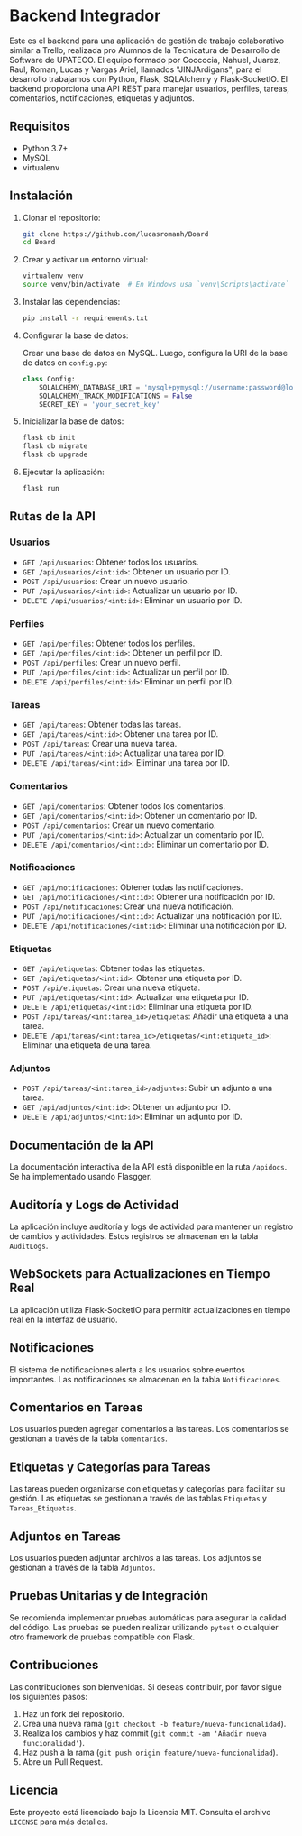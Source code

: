 # Backend Integrador

Este es el backend para una aplicación de gestión de trabajo colaborativo similar a Trello, realizada pro Alumnos de la Tecnicatura de Desarrollo de Software de UPATECO.
El equipo formado por Coccocia, Nahuel, Juarez, Raul, Roman, Lucas y Vargas Ariel, llamados "JINJArdigans", para el desarrollo trabajamos con Python, Flask, SQLAlchemy y Flask-SocketIO. El backend proporciona una API REST para manejar usuarios, perfiles, tareas, comentarios, notificaciones, etiquetas y adjuntos.

## Requisitos

- Python 3.7+
- MySQL
- virtualenv

## Instalación

1. Clonar el repositorio:

    ```bash
    git clone https://github.com/lucasromanh/Board
    cd Board
    ```

2. Crear y activar un entorno virtual:

    ```bash
    virtualenv venv
    source venv/bin/activate  # En Windows usa `venv\Scripts\activate`
    ```

3. Instalar las dependencias:

    ```bash
    pip install -r requirements.txt
    ```

4. Configurar la base de datos:

    Crear una base de datos en MySQL. Luego, configura la URI de la base de datos en `config.py`:

    ```python
    class Config:
        SQLALCHEMY_DATABASE_URI = 'mysql+pymysql://username:password@localhost/GestionColaborativa'
        SQLALCHEMY_TRACK_MODIFICATIONS = False
        SECRET_KEY = 'your_secret_key'
    ```

5. Inicializar la base de datos:

    ```bash
    flask db init
    flask db migrate
    flask db upgrade
    ```

6. Ejecutar la aplicación:

    ```bash
    flask run
    ```

## Rutas de la API

### Usuarios

- `GET /api/usuarios`: Obtener todos los usuarios.
- `GET /api/usuarios/<int:id>`: Obtener un usuario por ID.
- `POST /api/usuarios`: Crear un nuevo usuario.
- `PUT /api/usuarios/<int:id>`: Actualizar un usuario por ID.
- `DELETE /api/usuarios/<int:id>`: Eliminar un usuario por ID.

### Perfiles

- `GET /api/perfiles`: Obtener todos los perfiles.
- `GET /api/perfiles/<int:id>`: Obtener un perfil por ID.
- `POST /api/perfiles`: Crear un nuevo perfil.
- `PUT /api/perfiles/<int:id>`: Actualizar un perfil por ID.
- `DELETE /api/perfiles/<int:id>`: Eliminar un perfil por ID.

### Tareas

- `GET /api/tareas`: Obtener todas las tareas.
- `GET /api/tareas/<int:id>`: Obtener una tarea por ID.
- `POST /api/tareas`: Crear una nueva tarea.
- `PUT /api/tareas/<int:id>`: Actualizar una tarea por ID.
- `DELETE /api/tareas/<int:id>`: Eliminar una tarea por ID.

### Comentarios

- `GET /api/comentarios`: Obtener todos los comentarios.
- `GET /api/comentarios/<int:id>`: Obtener un comentario por ID.
- `POST /api/comentarios`: Crear un nuevo comentario.
- `PUT /api/comentarios/<int:id>`: Actualizar un comentario por ID.
- `DELETE /api/comentarios/<int:id>`: Eliminar un comentario por ID.

### Notificaciones

- `GET /api/notificaciones`: Obtener todas las notificaciones.
- `GET /api/notificaciones/<int:id>`: Obtener una notificación por ID.
- `POST /api/notificaciones`: Crear una nueva notificación.
- `PUT /api/notificaciones/<int:id>`: Actualizar una notificación por ID.
- `DELETE /api/notificaciones/<int:id>`: Eliminar una notificación por ID.

### Etiquetas

- `GET /api/etiquetas`: Obtener todas las etiquetas.
- `GET /api/etiquetas/<int:id>`: Obtener una etiqueta por ID.
- `POST /api/etiquetas`: Crear una nueva etiqueta.
- `PUT /api/etiquetas/<int:id>`: Actualizar una etiqueta por ID.
- `DELETE /api/etiquetas/<int:id>`: Eliminar una etiqueta por ID.
- `POST /api/tareas/<int:tarea_id>/etiquetas`: Añadir una etiqueta a una tarea.
- `DELETE /api/tareas/<int:tarea_id>/etiquetas/<int:etiqueta_id>`: Eliminar una etiqueta de una tarea.

### Adjuntos

- `POST /api/tareas/<int:tarea_id>/adjuntos`: Subir un adjunto a una tarea.
- `GET /api/adjuntos/<int:id>`: Obtener un adjunto por ID.
- `DELETE /api/adjuntos/<int:id>`: Eliminar un adjunto por ID.

## Documentación de la API

La documentación interactiva de la API está disponible en la ruta `/apidocs`. Se ha implementado usando Flasgger.

## Auditoría y Logs de Actividad

La aplicación incluye auditoría y logs de actividad para mantener un registro de cambios y actividades. Estos registros se almacenan en la tabla `AuditLogs`.

## WebSockets para Actualizaciones en Tiempo Real

La aplicación utiliza Flask-SocketIO para permitir actualizaciones en tiempo real en la interfaz de usuario.

## Notificaciones

El sistema de notificaciones alerta a los usuarios sobre eventos importantes. Las notificaciones se almacenan en la tabla `Notificaciones`.

## Comentarios en Tareas

Los usuarios pueden agregar comentarios a las tareas. Los comentarios se gestionan a través de la tabla `Comentarios`.

## Etiquetas y Categorías para Tareas

Las tareas pueden organizarse con etiquetas y categorías para facilitar su gestión. Las etiquetas se gestionan a través de las tablas `Etiquetas` y `Tareas_Etiquetas`.

## Adjuntos en Tareas

Los usuarios pueden adjuntar archivos a las tareas. Los adjuntos se gestionan a través de la tabla `Adjuntos`.

## Pruebas Unitarias y de Integración

Se recomienda implementar pruebas automáticas para asegurar la calidad del código. Las pruebas se pueden realizar utilizando `pytest` o cualquier otro framework de pruebas compatible con Flask.

## Contribuciones

Las contribuciones son bienvenidas. Si deseas contribuir, por favor sigue los siguientes pasos:

1. Haz un fork del repositorio.
2. Crea una nueva rama (`git checkout -b feature/nueva-funcionalidad`).
3. Realiza los cambios y haz commit (`git commit -am 'Añadir nueva funcionalidad'`).
4. Haz push a la rama (`git push origin feature/nueva-funcionalidad`).
5. Abre un Pull Request.

## Licencia

Este proyecto está licenciado bajo la Licencia MIT. Consulta el archivo `LICENSE` para más detalles.
